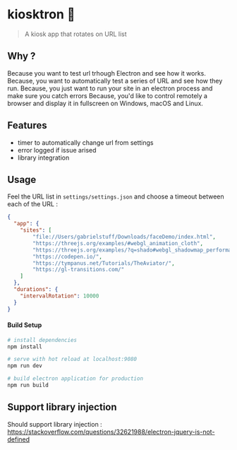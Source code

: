 # kiosktron 🤖

> A kiosk app that rotates on URL list

## Why ?

Because you want to test url trhough Electron and see how it works.
Because, you want to automatically test a series of URL and see how they run.
Because, you just want to run your site in an electron process and make sure you catch errors
Because, you'd like to control remotely a browser and display it in fullscreen on Windows, macOS and Linux.

## Features

- timer to automatically change url from settings
- error logged if issue arised
- library integration

## Usage

Feel the URL list in `settings/settings.json` and choose a timeout between each of the URL :

```json
{
  "app": {
    "sites": [
        "file://Users/gabrielstuff/Downloads/faceDemo/index.html",
        "https://threejs.org/examples/#webgl_animation_cloth",
        "https://threejs.org/examples/?q=shado#webgl_shadowmap_performance",
        "https://codepen.io/",
        "https://tympanus.net/Tutorials/TheAviator/",
        "https://gl-transitions.com/"
    ]
  },
  "durations": {
    "intervalRotation": 10000
  }
}
```

#### Build Setup

``` bash
# install dependencies
npm install

# serve with hot reload at localhost:9080
npm run dev

# build electron application for production
npm run build

```

## Support library injection

Should support library injection :
https://stackoverflow.com/questions/32621988/electron-jquery-is-not-defined